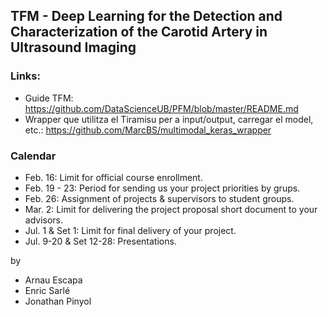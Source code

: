## TFM -  Deep Learning for the Detection and Characterization of the Carotid Artery in Ultrasound Imaging

### Links:
 * Guide TFM: https://github.com/DataScienceUB/PFM/blob/master/README.md
 * Wrapper que utilitza el Tiramisu per a input/output, carregar el model, etc.:
https://github.com/MarcBS/multimodal_keras_wrapper
 

### Calendar 
+ Feb. 16: Limit for official course enrollment.
+ Feb. 19 - 23: Period for sending us your project priorities by grups. 
+ Feb. 26: Assignment of projects & supervisors to student groups.
+ Mar. 2: Limit for delivering the project proposal short document to your advisors.
+ Jul. 1 & Set 1: Limit for final delivery of your project. 
+ Jul. 9-20 & Set 12-28: Presentations.


by 
* Arnau Escapa
* Enric Sarlé
* Jonathan Pinyol
